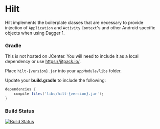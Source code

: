 Hilt
====

Hilt implements the boilerplate classes that are necessary to provide injection of `Application` and `Activity` `Context`'s and other Android specific objects when using Dagger 1.

### Gradle
This is not hosted on JCenter. You will need to include it as a local dependency or use https://jitpack.io/.

Place `hilt-{version}.jar` into your `appModule/libs` folder.

Update your **build.gradle** to include the following:
```groovy
dependencies {
    compile files('libs/hilt-{version}.jar');
}
```


### Build Status

[![Build Status](https://travis-ci.org/austynmahoney/Hilt.svg?branch=master)](https://travis-ci.org/austynmahoney/Hilt)
